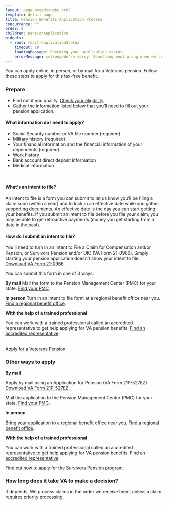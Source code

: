 ```yaml
---
layout: page-breadcrumbs.html
template: detail-page
title: Pension Benefits Application Process
concurrence: ""
order: 2
children: pensionApplication
widgets:
  - root: react-applicationStatus
    timeout: 20
    loadingMessage: Checking your application status.
    errorMessage: <strong>We’re sorry. Something went wrong when we tried to load your saved application.</strong><br/>Please try refreshing your browser in a few minutes.
---
```


<div class="va-introtext">

You can apply online, in person, or by mail for a Veterans pension. Follow these steps to apply for this tax-free benefit.

</div>

### Prepare

- Find out if you qualify. [Check your eligibility](/pension/eligibility/).
- Gather the information listed below that you’ll need to fill out your pension application.

<div class="feature">

#### What information do I need to apply?

- Social Security number or VA file number (required)
- Military history (required)
- Your financial information and the financial information of your dependents (required)
- Work history
- Bank account direct deposit information
- Medical information

</div>

<br>

#### What's an intent to file?

An intent to file is a form you can submit to let us know you’ll be filing a claim soon (within a year) and to lock in an effective date while you gather supporting documents. An effective date is the day you can start getting your benefits. If you submit an intent to file before you file your claim, you may be able to get retroactive payments (money you get starting from a date in the past). 

#### How do I submit an intent to file?

You’ll need to turn in an Intent to File a Claim for Compensation and/or Pension, or Survivors Pension and/or DIC (VA Form 21-0966). Simply starting your pension application doesn’t show your intent to file. <br>
[Download VA Form 21-0966](https://www.vba.va.gov/pubs/forms/VBA-21-0966-ARE.pdf).

You can submit this form in one of 3 ways:

**By mail**
Mail the form to the Pension Management Center (PMC) for your state. [Find your PMC](/pension/pension-management-center/).

**In person**
Turn in an intent to file form at a regional benefit office near you. <br>
[Find a regional benefit office](/facilities/).

**With the help of a trained professional**

You can work with a trained professional called an accredited representative to get help applying for VA pension benefits. [Find an accredited representative](/disability-benefits/apply/help/).

</br>

<div id="react-applicationStatus" class="static-page-widget">
  <a class="usa-button-primary va-button-primary" href="/pension/application/527EZ">Apply for a Veterans Pension</a>
</div>

### Other ways to apply

**By mail**

Apply by mail using an Application for Pension (VA Form 21P-527EZ). [Download VA Form 21P-527EZ](https://www.vba.va.gov/pubs/forms/VBA-21P-527EZ-ARE.pdf).

Mail the application to the Pension Management Center (PMC) for your state. [Find your PMC](/pension/pension-management-center/).

**In person**

Bring your application to a regional benefit office near you. [Find a regional benefit office](/facilities/).

**With the help of a trained professional**

You can work with a trained professional called an accredited representative to get help applying for VA pension benefits. [Find an accredited representative](/disability-benefits/apply/help/).


[Find out how to apply for the Survivors Pension program](/pension/survivors-pension/).

### How long does it take VA to make a decision?

It depends. We process claims in the order we receive them, unless a claim requires priority processing.
